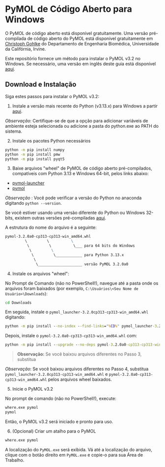 # PyMOL de Código Aberto para Windows

O PyMOL de código aberto está disponível gratuitamente. Uma versão pré-compilada de código aberto do PyMOL está disponível gratuitamente em [Christoph Gohlke](https://www.cgohlke.com/) do Departamento de Engenharia Biomédica, Universidade da Califórnia, Irvine.

Este repositório fornece um método para instalar o PyMOL v3.2 no Windows. Se necessário, uma versão em inglês deste guia está disponível [aqui](https://github.com/cnpem/PyMOL4Win/blob/main/README.md).

## Download e Instalação

Siga estes passos para instalar o PyMOL v3.2:

1. Instale a versão mais recente do Python (v3.13.x) para Windows a partir [aqui](http://www.python.org/downloads/).

_Observação_: Certifique-se de que a opção para adicionar variáveis de ambiente esteja selecionada ou adicione a pasta do python.exe ao PATH do sistema.

2. Instale os pacotes Python necessários

```cmd
python -m pip install numpy
python -m pip install pmw
python -m pip install pyqt5
```

3. Baixe arquivos "wheel" de PyMOL de código aberto pré-compilados, compatíveis com Python 3.13 e Windows 64-bit, pelos links abaixo:

* [pymol-launcher](https://github.com/cnpem/PyMOL4Win/releases/latest/download/pymol_launcher-3.2.0a0-cp313-cp313-win_amd64.whl)
* [pymol](https://github.com/cnpem/PyMOL4Win/releases/latest/download/pymol-3.2.0a0-cp313-cp313-win_amd64.whl)

*Observação* : Você pode verificar a versão do Python no anaconda digitando `python --version`.

Se você estiver usando uma versão diferente do Python ou Windows 32-bits, existem outras versões pré-compiladas [aqui](https://github.com/cgohlke/pymol-open-source-wheels/releases).

A estrutura do nome do arquivo é a seguinte:

```cmd
pymol‑3.2.0a0‑cp313‑cp313‑win_amd64.whl
         \         \          \
          \         \          \___ para 64 bits do Windows
           \         \
            \         \____________ para Python 3.13.x
             \
              \____________________ versão PyMOL 3.2.0a0
```

4. Instale os arquivos "wheel":

No Prompt de Comando (não no PowerShell!), navegue até a pasta onde os arquivos foram baixados (por exemplo, `C:\Usuários\<Seu Nome de Usuário>\Downloads`):

```cmd
cd Downloads
```

Em seguida, instale o `pymol_launcher-3.2.0cp313-cp313-win_amd64.whl` digitando:

```cmd
python -m pip install --no-index --find-links="%CD%" pymol_launcher-3.2.0cp313-cp313-win_amd64.whl
```

Depois, instale o `pymol-3.2.0a0-cp313-cp313-win_amd64.whl` com:

```cmd
python -m pip install --upgrade --no-deps pymol-3.2.0a0-cp313-cp313-win_amd64.whl
```

> **Observação:** Se você baixou arquivos diferentes no Passo 3, substitua

*Observação*: Se você baixou arquivos diferentes no Passo 4, substitua `pymol_launcher-3.2.0cp313-cp313-win_amd64.whl` e `pymol-3.2.0a0-cp313-cp313-win_amd64.whl` pelos arquivos wheel baixados.

5. Inicie o PyMOL v3.2

No prompt de comando (não no PowerShell!), execute:

```cmd
where.exe pymol
pymol
```

Então, o PyMOL v3.2 será iniciado e pronto para uso.

6. (Opcional) Criar um atalho para o PyMOL

```cmd
where.exe pymol
```

A localização do `PyMOL.exe` será exibida. Vá até a localização do arquivo, clique com o botão direito em `PyMOL.exe` e copie-o para sua Área de Trabalho.
